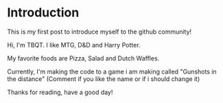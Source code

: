 # Introduction
This is my first post to introduce myself to the github community!

Hi, I'm TBQT. I like MTG, D&D and Harry Potter.

My favorite foods are Pizza, Salad and Dutch Waffles.

Currently, I'm making the code to a game i am making called "Gunshots in the distance" 
(Comment if you like the name or if i should change it)

Thanks for reading, have a good day!

